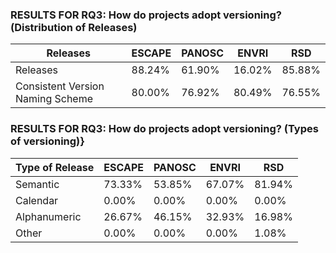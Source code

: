 ### RESULTS FOR RQ3: How do projects adopt versioning? (Distribution of Releases)

| Releases    | ESCAPE | PANOSC | ENVRI | RSD |
|-------------|--------|--------|-------|-----|
| Releases | 88.24% | 61.90% | 16.02% | 85.88% |
| Consistent Version Naming Scheme | 80.00% | 76.92% | 80.49% | 76.55% |

### RESULTS FOR RQ3: How do projects adopt versioning? (Types of versioning)}

| Type of Release | ESCAPE | PANOSC | ENVRI | RSD |
|-----------------|--------|--------|-------|-----|
| Semantic | 73.33% | 53.85% | 67.07% | 81.94% | 
| Calendar | 0.00% | 0.00% | 0.00% | 0.00% | 
| Alphanumeric | 26.67% | 46.15% | 32.93% | 16.98% | 
| Other | 0.00% | 0.00% | 0.00% | 1.08% | 